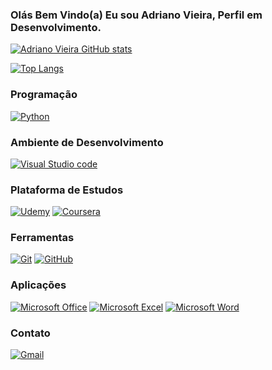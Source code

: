 ###  Olás Bem Vindo(a) Eu sou Adriano Vieira, Perfil em Desenvolvimento.

[![Adriano Vieira GitHub stats](https://github-readme-stats.vercel.app/api?username=AdrianoVN&show_icons=true&theme=tokyonight)]()

[![Top Langs](https://github-readme-stats.vercel.app/api/top-langs/?username=AdrianoVN&hide_progress=compact)](https://github.com/AdrianoVN/github-readme-stats)

### Programação
[![Python](https://img.shields.io/badge/Python-3776AB?style=for-the-badge&logo=python&logoColor=white)](https://www.python.org/)

### Ambiente de Desenvolvimento
[![Visual Studio code](https://img.shields.io/badge/Visual_Studio-5C2D91?style=for-the-badge&logo=visual%20studio&logoColor=white)]()

### Plataforma de Estudos
[![Udemy](https://img.shields.io/badge/Udemy-EC5252?style=for-the-badge&logo=Udemy&logoColor=white)](https://www.udemy.com/)
[![Coursera](https://img.shields.io/badge/Coursera-0056D2?style=for-the-badge&logo=Coursera&logoColor=white)](https://www.coursera.org/)

### Ferramentas
[![Git](https://img.shields.io/badge/GIT-E44C30?style=for-the-badge&logo=git&logoColor=white)]()
[![GitHub](https://img.shields.io/badge/GitHub-100000?style=for-the-badge&logo=github&logoColor=white)](https://github.com/)

### Aplicações
[![Microsoft Office](https://img.shields.io/badge/Microsoft_Office-D83B01?style=for-the-badge&logo=microsoft-office&logoColor=white)]()
[![Microsoft Excel](https://img.shields.io/badge/Microsoft_Excel-217346?style=for-the-badge&logo=microsoft-excel&logoColor=white)]()
[![Microsoft Word](https://img.shields.io/badge/Microsoft_Word-2B579A?style=for-the-badge&logo=microsoft-word&logoColor=white)]()

### Contato
[![Gmail](https://img.shields.io/badge/Gmail-D14836?style=for-the-badge&logo=gmail&logoColor=white)](mailto:adrianovieno@gmail.com)







<!--
**AdrianoVN/AdrianoVN** is a ✨ _special_ ✨ repository because its `README.md` (this file) appears on your GitHub profile.

Here are some ideas to get you started:

- 🔭 I’m currently working on ...
- 🌱 I’m currently learning ...
- 👯 I’m looking to collaborate on ...
- 🤔 I’m looking for help with ...
- 💬 Ask me about ...
- 📫 How to reach me: ...
- 😄 Pronouns: ...
- ⚡ Fun fact: ...
-->
